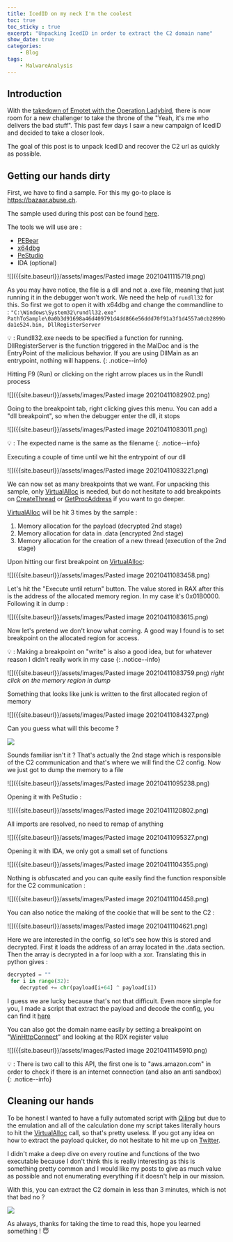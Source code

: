 ```yaml
---
title: IcedID on my neck I'm the coolest
toc: true
toc_sticky : true
excerpt: "Unpacking IcedID in order to extract the C2 domain name"
show_date: true
categories:
    - Blog
tags:
    - MalwareAnalysis
---
```


## Introduction

With the [takedown of Emotet with the Operation Ladybird](https://www.wired.com/story/emotet-botnet-takedown/), there is now room for a new challenger to take the throne of the "Yeah, it's me who delivers the bad stuff". This past few days I saw a new campaign of IcedID and decided to take a closer look.

The goal of this post is to unpack IcedID and recover the C2 url as quickly as possible.

## Getting our hands dirty

First, we have to find a sample. For this my go-to place is https://bazaar.abuse.ch.

The sample used during this post can be found [here](https://bazaar.abuse.ch/sample/0a0b3d91698a46d409791d4dd866e56ddd70f91a3f1d4557a0cb2899bda1e524/).

The tools we will use are :
- [PEBear](https://hshrzd.wordpress.com/pe-bear/)
- [x64dbg](https://x64dbg.com/)
- [PeStudio](https://www.winitor.com/)
- IDA (optional)

![]({{site.baseurl}}/assets/images/Pasted image 20210411115719.png)

As you may have notice, the file is a dll and not a .exe file, meaning that just running it in the debugger won't work. We need the help of `rundll32` for this. So first we got to open it with x64dbg and change the commandline to :
`"C:\Windows\System32\rundll32.exe" PathToSample\0a0b3d91698a46d409791d4dd866e56ddd70f91a3f1d4557a0cb2899bda1e524.bin, DllRegisterServer`

💡 : Rundll32.exe needs to be specified a function for running. DllRegisterServer is the function triggered in the MalDoc and is the EntryPoint of the malicious behavior. If you are using DllMain as an entrypoint, nothing will happens.
{: .notice--info}

Hitting F9 (Run) or clicking on the right arrow places us in the Rundll process

![]({{site.baseurl}}/assets/images/Pasted image 20210411082902.png)

Going to the breakpoint tab, right clicking gives this menu. You can add a "dll breakpoint", so when the debugger enter the dll, it stops

![]({{site.baseurl}}/assets/images/Pasted image 20210411083011.png)

💡 : The expected name is the same as the filename
{: .notice--info}

Executing a couple of time until we hit the entrypoint of our dll

![]({{site.baseurl}}/assets/images/Pasted image 20210411083221.png)

We can now set as many breakpoints that we want.
For unpacking this sample, only [VirtualAlloc](https://docs.microsoft.com/en-us/windows/win32/api/memoryapi/nf-memoryapi-virtualalloc) is needed, but do not hesitate to add breakpoints on [CreateThread](https://docs.microsoft.com/en-us/windows/win32/api/processthreadsapi/nf-processthreadsapi-createthread) or [GetProcAddress](https://docs.microsoft.com/en-us/windows/win32/api/libloaderapi/nf-libloaderapi-getprocaddress) if you want to go deeper.

[VirtualAlloc](https://docs.microsoft.com/en-us/windows/win32/api/memoryapi/nf-memoryapi-virtualalloc) will be hit 3 times by the sample :
1. Memory allocation for the payload (decrypted 2nd stage)
2. Memory allocation for data in .data (encrypted 2nd stage)
3. Memory allocation for the creation of a new thread (execution of the 2nd stage)

Upon hitting our first breakpoint on [VirtualAlloc](https://docs.microsoft.com/en-us/windows/win32/api/memoryapi/nf-memoryapi-virtualalloc):

![]({{site.baseurl}}/assets/images/Pasted image 20210411083458.png)

Let's hit the "Execute until return" button. The value stored in RAX after this is the address of the allocated memory region. In my case it's 0x01B0000. Following it in dump :

![]({{site.baseurl}}/assets/images/Pasted image 20210411083615.png)

Now let's pretend we don't know what coming. A good way I found is to set breakpoint on the allocated region for access.

💡 : Making a breakpoint on "write" is also a good idea, but for whatever reason I didn't really work in my case
{: .notice--info}

![]({{site.baseurl}}/assets/images/Pasted image 20210411083759.png)
*right click on the memory region in dump*

Something that looks like junk is written to the first allocated region of memory

![]({{site.baseurl}}/assets/images/Pasted image 20210411084327.png)

Can you guess what will this become ?

![]({{site.baseurl}}/assets/images/peHeader.gif)

Sounds familiar isn't it ? That's actually the 2nd stage which is responsible of the C2 communication and that's where we will find the C2 config.
Now we just got to dump the memory to a file

![]({{site.baseurl}}/assets/images/Pasted image 20210411095238.png)

Opening it with PeStudio :

![]({{site.baseurl}}/assets/images/Pasted image 20210411120802.png)

All imports are resolved, no need to remap of anything

![]({{site.baseurl}}/assets/images/Pasted image 20210411095327.png)

Opening it with IDA, we only got a small set of functions 

![]({{site.baseurl}}/assets/images/Pasted image 20210411104355.png)

Nothing is obfuscated and you can quite easily find the function responsible for the C2 communication :

![]({{site.baseurl}}/assets/images/Pasted image 20210411104458.png)

You can also notice the making of the cookie that will be sent to the C2 :

![]({{site.baseurl}}/assets/images/Pasted image 20210411104621.png)

Here we are interested in the config, so let's see how this is stored and decrypted.
First it loads the address of an array located in the .data section. Then the array is decrypted in a for loop with a xor.
Translating this in python gives :
```python
decrypted = ""
 for i in range(32):
 	decrypted += chr(payload[i+64] ^ payload[i])
```

I guess we are lucky because that's not that difficult. Even more simple for you, I made a script that extract the payload and decode the config, you can find it [here](https://gist.github.com/4rchib4ld/98ca1b860c301afbba63b9617d4a00d8)

You can also got the domain name easily by setting a breakpoint on "[WinHttpConnect](https://docs.microsoft.com/en-us/windows/win32/api/winhttp/nf-winhttp-winhttpconnect)" and looking at the RDX register value

![]({{site.baseurl}}/assets/images/Pasted image 20210411145910.png)

💡 : There is two call to this API, the first one is to "aws.amazon.com" in order to check if there is an internet connection (and also an anti sandbox)
{: .notice--info}


## Cleaning our hands

To be honest I wanted to have a fully automated script with [Qiling](https://github.com/qilingframework/qiling) but due to the emulation and all of the calculation done my script takes literally hours to hit the [VirtualAlloc](https://docs.microsoft.com/en-us/windows/win32/api/memoryapi/nf-memoryapi-virtualalloc) call, so that's pretty useless.
If you got any idea on how to extract the payload quicker, do not hesitate to hit me up on [Twitter](https://twitter.com/4rchib4ld).

I didn't make a deep dive on every routine and functions of the two executable because I don't think this is really interesting as this is something pretty common and I would like my posts to give as much value as possible and not enumerating everything if it doesn't help in our mission.

With this, you can extract the C2 domain in less than 3 minutes, which is not that bad no ?

![]({{site.baseurl}}/assets/images/penguins_by_dragonith_ddqf6ac-350t.jpg)

As always, thanks for taking the time to read this, hope you learned something ! 😇


